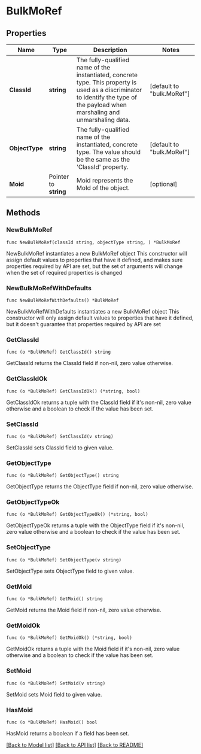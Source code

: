 # BulkMoRef

## Properties

Name | Type | Description | Notes
------------ | ------------- | ------------- | -------------
**ClassId** | **string** | The fully-qualified name of the instantiated, concrete type. This property is used as a discriminator to identify the type of the payload when marshaling and unmarshaling data. | [default to "bulk.MoRef"]
**ObjectType** | **string** | The fully-qualified name of the instantiated, concrete type. The value should be the same as the &#39;ClassId&#39; property. | [default to "bulk.MoRef"]
**Moid** | Pointer to **string** | Moid represents the MoId of the object. | [optional] 

## Methods

### NewBulkMoRef

`func NewBulkMoRef(classId string, objectType string, ) *BulkMoRef`

NewBulkMoRef instantiates a new BulkMoRef object
This constructor will assign default values to properties that have it defined,
and makes sure properties required by API are set, but the set of arguments
will change when the set of required properties is changed

### NewBulkMoRefWithDefaults

`func NewBulkMoRefWithDefaults() *BulkMoRef`

NewBulkMoRefWithDefaults instantiates a new BulkMoRef object
This constructor will only assign default values to properties that have it defined,
but it doesn't guarantee that properties required by API are set

### GetClassId

`func (o *BulkMoRef) GetClassId() string`

GetClassId returns the ClassId field if non-nil, zero value otherwise.

### GetClassIdOk

`func (o *BulkMoRef) GetClassIdOk() (*string, bool)`

GetClassIdOk returns a tuple with the ClassId field if it's non-nil, zero value otherwise
and a boolean to check if the value has been set.

### SetClassId

`func (o *BulkMoRef) SetClassId(v string)`

SetClassId sets ClassId field to given value.


### GetObjectType

`func (o *BulkMoRef) GetObjectType() string`

GetObjectType returns the ObjectType field if non-nil, zero value otherwise.

### GetObjectTypeOk

`func (o *BulkMoRef) GetObjectTypeOk() (*string, bool)`

GetObjectTypeOk returns a tuple with the ObjectType field if it's non-nil, zero value otherwise
and a boolean to check if the value has been set.

### SetObjectType

`func (o *BulkMoRef) SetObjectType(v string)`

SetObjectType sets ObjectType field to given value.


### GetMoid

`func (o *BulkMoRef) GetMoid() string`

GetMoid returns the Moid field if non-nil, zero value otherwise.

### GetMoidOk

`func (o *BulkMoRef) GetMoidOk() (*string, bool)`

GetMoidOk returns a tuple with the Moid field if it's non-nil, zero value otherwise
and a boolean to check if the value has been set.

### SetMoid

`func (o *BulkMoRef) SetMoid(v string)`

SetMoid sets Moid field to given value.

### HasMoid

`func (o *BulkMoRef) HasMoid() bool`

HasMoid returns a boolean if a field has been set.


[[Back to Model list]](../README.md#documentation-for-models) [[Back to API list]](../README.md#documentation-for-api-endpoints) [[Back to README]](../README.md)


